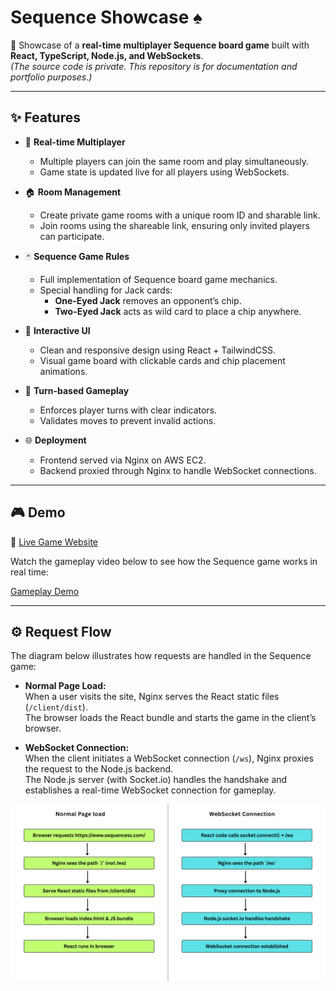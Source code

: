 # Sequence Showcase ♠

🚀 Showcase of a **real-time multiplayer Sequence board game** built with **React, TypeScript, Node.js, and WebSockets**.  
*(The source code is private. This repository is for documentation and portfolio purposes.)*

---

## ✨ Features

- 🔗 **Real-time Multiplayer**
  - Multiple players can join the same room and play simultaneously.
  - Game state is updated live for all players using WebSockets.

- 🏠 **Room Management**
  - Create private game rooms with a unique room ID and sharable link.
  - Join rooms using the shareable link, ensuring only invited players can participate.

- 🃏 **Sequence Game Rules**
  - Full implementation of Sequence board game mechanics.
  - Special handling for Jack cards:
    - **One-Eyed Jack** removes an opponent’s chip.
    - **Two-Eyed Jack** acts as wild card to place a chip anywhere.

- 🎨 **Interactive UI**
  - Clean and responsive design using React + TailwindCSS.
  - Visual game board with clickable cards and chip placement animations.

- 🔄 **Turn-based Gameplay**
  - Enforces player turns with clear indicators.
  - Validates moves to prevent invalid actions.

- 🌐 **Deployment**
  - Frontend served via Nginx on AWS EC2.
  - Backend proxied through Nginx to handle WebSocket connections.

---

## 🎮 Demo
🔗 [Live Game Website](https://www.sequencess.com) 

Watch the gameplay video below to see how the Sequence game works in real time:

[Gameplay Demo](./assets/sequence_gameplay_demo.mp4)

---

## ⚙️ Request Flow

The diagram below illustrates how requests are handled in the Sequence game:

- **Normal Page Load:**  
  When a user visits the site, Nginx serves the React static files (`/client/dist`).  
  The browser loads the React bundle and starts the game in the client’s browser.  

- **WebSocket Connection:**  
  When the client initiates a WebSocket connection (`/ws`), Nginx proxies the request to the Node.js backend.  
  The Node.js server (with Socket.io) handles the handshake and establishes a real-time WebSocket connection for gameplay.  

![Request Flow Diagram](./assets/request_flow.png)
